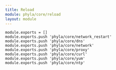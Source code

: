 ```yaml
---
title: Reload
module: phyla/core/reload
layout: module
---
```


    module.exports = []
    module.exports.push 'phyla/core/network_restart'
    module.exports.push 'phyla/core/dns'
    module.exports.push 'phyla/core/network'
    module.exports.push 'phyla/core/proxy'
    module.exports.push 'phyla/core/curl'
    module.exports.push 'phyla/core/yum'
    module.exports.push 'phyla/core/ntp'
